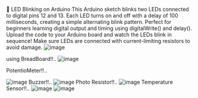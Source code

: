 🔌 LED Blinking on Arduino
This Arduino sketch blinks two LEDs connected to digital pins 12 and 13.
Each LED turns on and off with a delay of 100 milliseconds, creating a simple alternating blink pattern.
Perfect for beginners learning digital output and timing using digitalWrite() and delay().
Upload the code to your Arduino board and watch the LEDs blink in sequence!
Make sure LEDs are connected with current-limiting resistors to avoid damage.
![image](https://github.com/user-attachments/assets/a4d561c3-476f-4f0f-b61f-c4a48a972481)

using BreadBoard!!..
![image](https://github.com/user-attachments/assets/4b74d2db-8744-4793-aa07-8c9a64b1dfcb)

PotentioMeter!!..

![image](https://github.com/user-attachments/assets/c428234f-f3d5-4e7f-8535-7b9789f2f35d)
Buzzer!!..
![image](https://github.com/user-attachments/assets/51f05fe0-4abd-4c24-b373-ce7c3c808e6b)
Photo Resistor!!..
![image](https://github.com/user-attachments/assets/0e7eb77b-6b63-47b2-9055-b49dd18982e0)
Temperature Sensor!!..
![image](https://github.com/user-attachments/assets/73bcaddc-be03-49c2-bb39-2bad7c08e5ee)
![image](https://github.com/user-attachments/assets/a9d6977d-9530-4a68-a1f9-688470bc098b)

